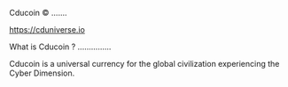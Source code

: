 Cducoin ©
.......

https://cduniverse.io

What is Cducoin ?
...............

Cducoin is a universal currency for the global civilization experiencing the Cyber Dimension.


